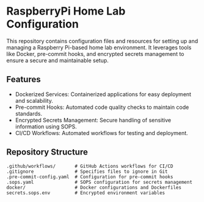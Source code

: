 # RaspberryPi Home Lab Configuration

This repository contains configuration files and resources for setting up and managing a Raspberry Pi-based home lab environment. It leverages tools like Docker, pre-commit hooks, and encrypted secrets management to ensure a secure and maintainable setup.

## Features
- Dockerized Services: Containerized applications for easy deployment and scalability.
- Pre-commit Hooks: Automated code quality checks to maintain code standards.
- Encrypted Secrets Management: Secure handling of sensitive information using SOPS.
- CI/CD Workflows: Automated workflows for testing and deployment.

## Repository Structure
```plaintext
.github/workflows/       # GitHub Actions workflows for CI/CD
.gitignore               # Specifies files to ignore in Git
.pre-commit-config.yaml  # Configuration for pre-commit hooks
.sops.yaml               # SOPS configuration for secrets management
docker/                  # Docker configurations and Dockerfiles
secrets.sops.env         # Encrypted environment variables
```
